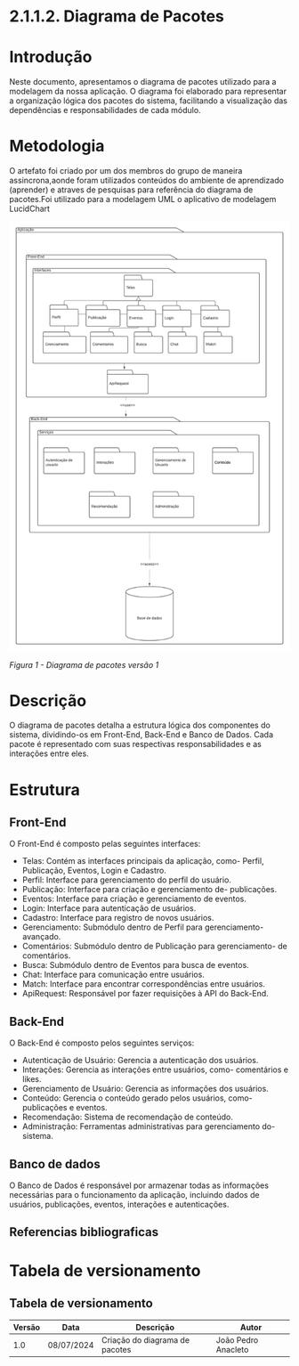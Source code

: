 # 2.1.1.2. Diagrama de Pacotes 

# Introdução

Neste documento, apresentamos o diagrama de pacotes utilizado para a modelagem da nossa aplicação. O diagrama foi elaborado para representar a organização lógica dos pacotes do sistema, facilitando a visualização das dependências e responsabilidades de cada módulo.

# Metodologia

O artefato foi criado por um dos membros do grupo de maneira assincrona,aonde foram utilizados conteúdos do ambiente de aprendizado (aprender) e atraves de pesquisas para referência do diagrama de pacotes.Foi utilizado para a modelagem UML o aplicativo de modelagem LucidChart

![Diagrama de pacotes](/docs/assets/diagrama_de_pacotes.png)

*Figura 1 - Diagrama de pacotes versão 1*

# Descrição

O diagrama de pacotes detalha a estrutura lógica dos componentes do sistema, dividindo-os em Front-End, Back-End e Banco de Dados. Cada pacote é representado com suas respectivas responsabilidades e as interações entre eles.

# Estrutura

## Front-End

O Front-End é composto pelas seguintes interfaces:

- Telas: Contém as interfaces principais da aplicação, como- Perfil, Publicação, Eventos, Login e Cadastro.
- Perfil: Interface para gerenciamento do perfil do usuário.
- Publicação: Interface para criação e gerenciamento de- publicações.
- Eventos: Interface para criação e gerenciamento de eventos.
- Login: Interface para autenticação de usuários.
- Cadastro: Interface para registro de novos usuários.
- Gerenciamento: Submódulo dentro de Perfil para gerenciamento- avançado.
- Comentários: Submódulo dentro de Publicação para gerenciamento- de comentários.
- Busca: Submódulo dentro de Eventos para busca de eventos.
- Chat: Interface para comunicação entre usuários.
- Match: Interface para encontrar correspondências entre usuários.
- ApiRequest: Responsável por fazer requisições à API do Back-End.

## Back-End

O Back-End é composto pelos seguintes serviços:

- Autenticação de Usuário: Gerencia a autenticação dos usuários.
- Interações: Gerencia as interações entre usuários, como- comentários e likes.
- Gerenciamento de Usuário: Gerencia as informações dos usuários.
- Conteúdo: Gerencia o conteúdo gerado pelos usuários, como- publicações e eventos.
- Recomendação: Sistema de recomendação de conteúdo.
- Administração: Ferramentas administrativas para gerenciamento do- sistema.

## Banco de dados

O Banco de Dados é responsável por armazenar todas as informações necessárias para o funcionamento da aplicação, incluindo dados de usuários, publicações, eventos, interações e autenticações.

## Referencias bibliograficas

# Tabela de versionamento

## Tabela de versionamento

| Versão | Data       | Descrição                     | Autor            |
|--------|------------|-------------------------------|------------------|
| 1.0    | 08/07/2024 | Criação do diagrama de pacotes | João Pedro Anacleto  |
